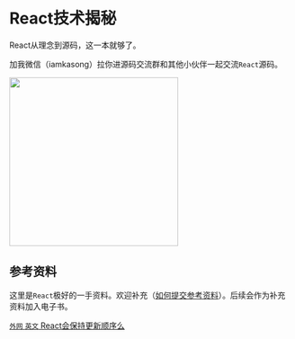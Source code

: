 # React技术揭秘

React从理念到源码，这一本就够了。

加我微信（iamkasong）拉你进源码交流群和其他小伙伴一起交流`React`源码。


<img src="https://p1.ssl.qhimg.com/t010ad214e154c33763.png" style="width: 300px" />

## 参考资料

这里是`React`极好的一手资料。欢迎补充（[如何提交参考资料](https://github.com/BetaSu/just-react/wiki/%E5%A6%82%E4%BD%95%E6%8F%90%E4%BA%A4%E5%8F%82%E8%80%83%E8%B5%84%E6%96%99)）。后续会作为补充资料加入电子书。

[`外网` `英文`  React会保持更新顺序么](https://stackoverflow.com/questions/48563650/does-react-keep-the-order-for-state-updates/48610973#48610973)


